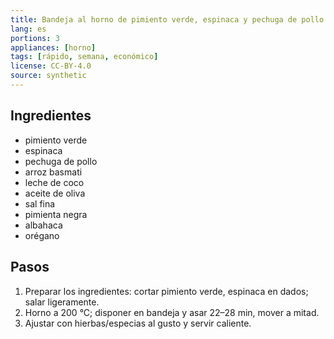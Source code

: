 ```yaml
---
title: Bandeja al horno de pimiento verde, espinaca y pechuga de pollo
lang: es
portions: 3
appliances: [horno]
tags: [rápido, semana, económico]
license: CC-BY-4.0
source: synthetic
---
```

## Ingredientes
- pimiento verde
- espinaca
- pechuga de pollo
- arroz basmati
- leche de coco
- aceite de oliva
- sal fina
- pimienta negra
- albahaca
- orégano

## Pasos
1. Preparar los ingredientes: cortar pimiento verde, espinaca en dados; salar ligeramente.
2. Horno a 200 °C; disponer en bandeja y asar 22–28 min, mover a mitad.
3. Ajustar con hierbas/especias al gusto y servir caliente.
